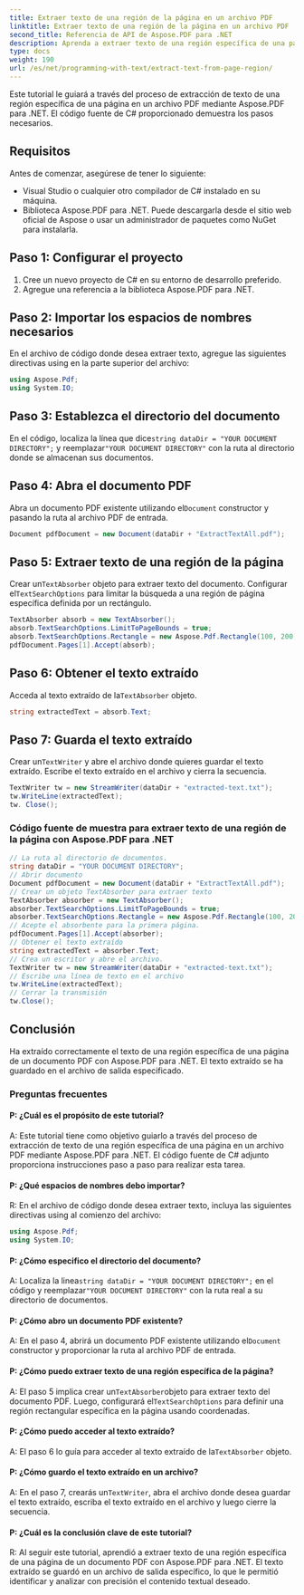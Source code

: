 ```yaml
---
title: Extraer texto de una región de la página en un archivo PDF
linktitle: Extraer texto de una región de la página en un archivo PDF
second_title: Referencia de API de Aspose.PDF para .NET
description: Aprenda a extraer texto de una región específica de una página en un archivo PDF usando Aspose.PDF para .NET.
type: docs
weight: 190
url: /es/net/programming-with-text/extract-text-from-page-region/
---
```

Este tutorial le guiará a través del proceso de extracción de texto de una región específica de una página en un archivo PDF mediante Aspose.PDF para .NET. El código fuente de C# proporcionado demuestra los pasos necesarios.

## Requisitos
Antes de comenzar, asegúrese de tener lo siguiente:

- Visual Studio o cualquier otro compilador de C# instalado en su máquina.
- Biblioteca Aspose.PDF para .NET. Puede descargarla desde el sitio web oficial de Aspose o usar un administrador de paquetes como NuGet para instalarla.

## Paso 1: Configurar el proyecto
1. Cree un nuevo proyecto de C# en su entorno de desarrollo preferido.
2. Agregue una referencia a la biblioteca Aspose.PDF para .NET.

## Paso 2: Importar los espacios de nombres necesarios
En el archivo de código donde desea extraer texto, agregue las siguientes directivas using en la parte superior del archivo:

```csharp
using Aspose.Pdf;
using System.IO;
```

## Paso 3: Establezca el directorio del documento
 En el código, localiza la línea que dice`string dataDir = "YOUR DOCUMENT DIRECTORY";` y reemplazar`"YOUR DOCUMENT DIRECTORY"` con la ruta al directorio donde se almacenan sus documentos.

## Paso 4: Abra el documento PDF
 Abra un documento PDF existente utilizando el`Document` constructor y pasando la ruta al archivo PDF de entrada.

```csharp
Document pdfDocument = new Document(dataDir + "ExtractTextAll.pdf");
```

## Paso 5: Extraer texto de una región de la página
 Crear un`TextAbsorber` objeto para extraer texto del documento. Configurar el`TextSearchOptions` para limitar la búsqueda a una región de página específica definida por un rectángulo.

```csharp
TextAbsorber absorb = new TextAbsorber();
absorb.TextSearchOptions.LimitToPageBounds = true;
absorb.TextSearchOptions.Rectangle = new Aspose.Pdf.Rectangle(100, 200, 250, 350);
pdfDocument.Pages[1].Accept(absorb);
```

## Paso 6: Obtener el texto extraído
 Acceda al texto extraído de la`TextAbsorber` objeto.

```csharp
string extractedText = absorb.Text;
```

## Paso 7: Guarda el texto extraído
 Crear un`TextWriter` y abre el archivo donde quieres guardar el texto extraído. Escribe el texto extraído en el archivo y cierra la secuencia.

```csharp
TextWriter tw = new StreamWriter(dataDir + "extracted-text.txt");
tw.WriteLine(extractedText);
tw. Close();
```

### Código fuente de muestra para extraer texto de una región de la página con Aspose.PDF para .NET 
```csharp
// La ruta al directorio de documentos.
string dataDir = "YOUR DOCUMENT DIRECTORY";
// Abrir documento
Document pdfDocument = new Document(dataDir + "ExtractTextAll.pdf");
// Crear un objeto TextAbsorber para extraer texto
TextAbsorber absorber = new TextAbsorber();
absorber.TextSearchOptions.LimitToPageBounds = true;
absorber.TextSearchOptions.Rectangle = new Aspose.Pdf.Rectangle(100, 200, 250, 350);
// Acepte el absorbente para la primera página.
pdfDocument.Pages[1].Accept(absorber);
// Obtener el texto extraído
string extractedText = absorber.Text;
// Crea un escritor y abre el archivo.
TextWriter tw = new StreamWriter(dataDir + "extracted-text.txt");
// Escribe una línea de texto en el archivo
tw.WriteLine(extractedText);
// Cerrar la transmisión
tw.Close();
```

## Conclusión
Ha extraído correctamente el texto de una región específica de una página de un documento PDF con Aspose.PDF para .NET. El texto extraído se ha guardado en el archivo de salida especificado.

### Preguntas frecuentes

#### P: ¿Cuál es el propósito de este tutorial?

A: Este tutorial tiene como objetivo guiarlo a través del proceso de extracción de texto de una región específica de una página en un archivo PDF mediante Aspose.PDF para .NET. El código fuente de C# adjunto proporciona instrucciones paso a paso para realizar esta tarea.

#### P: ¿Qué espacios de nombres debo importar?

R: En el archivo de código donde desea extraer texto, incluya las siguientes directivas using al comienzo del archivo:

```csharp
using Aspose.Pdf;
using System.IO;
```

#### P: ¿Cómo especifico el directorio del documento?

 A: Localiza la linea`string dataDir = "YOUR DOCUMENT DIRECTORY";` en el código y reemplazar`"YOUR DOCUMENT DIRECTORY"` con la ruta real a su directorio de documentos.

#### P: ¿Cómo abro un documento PDF existente?

 A: En el paso 4, abrirá un documento PDF existente utilizando el`Document` constructor y proporcionar la ruta al archivo PDF de entrada.

#### P: ¿Cómo puedo extraer texto de una región específica de la página?

 A: El paso 5 implica crear un`TextAbsorber`objeto para extraer texto del documento PDF. Luego, configurará el`TextSearchOptions` para definir una región rectangular específica en la página usando coordenadas.

#### P: ¿Cómo puedo acceder al texto extraído?

 A: El paso 6 lo guía para acceder al texto extraído de la`TextAbsorber` objeto.

#### P: ¿Cómo guardo el texto extraído en un archivo?

 A: En el paso 7, crearás un`TextWriter`, abra el archivo donde desea guardar el texto extraído, escriba el texto extraído en el archivo y luego cierre la secuencia.

#### P: ¿Cuál es la conclusión clave de este tutorial?

R: Al seguir este tutorial, aprendió a extraer texto de una región específica de una página de un documento PDF con Aspose.PDF para .NET. El texto extraído se guardó en un archivo de salida específico, lo que le permitió identificar y analizar con precisión el contenido textual deseado.